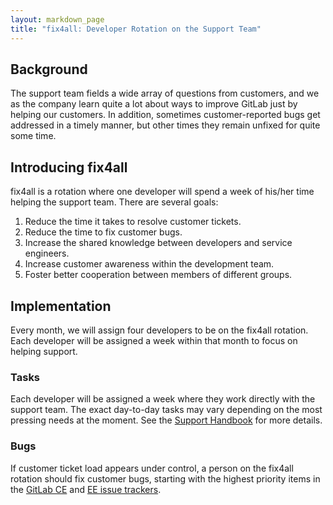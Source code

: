 ```yaml
---
layout: markdown_page
title: "fix4all: Developer Rotation on the Support Team"
---
```


## Background

The support team fields a wide array of questions from customers, and
we as the company learn quite a lot about ways to improve GitLab just
by helping our customers. In addition, sometimes customer-reported
bugs get addressed in a timely manner, but other times they remain
unfixed for quite some time.

## Introducing fix4all

fix4all is a rotation where one developer will spend a week of
his/her time helping the support team. There are several goals:

1. Reduce the time it takes to resolve customer tickets.
1. Reduce the time to fix customer bugs.
1. Increase the shared knowledge between developers and service engineers.
1. Increase customer awareness within the development team.
1. Foster better cooperation between members of different groups.

## Implementation

Every month, we will assign four developers to be on the fix4all
rotation. Each developer will be assigned a week within that month
to focus on helping support.

### Tasks

Each developer will be assigned a week where they work directly with
the support team. The exact day-to-day tasks may vary depending on the
most pressing needs at the moment. See the [Support
Handbook](https://about.gitlab.com/handbook/support/) for more
details.

### Bugs

If customer ticket load appears under control, a person on the fix4all
rotation should fix customer bugs, starting with the highest priority
items in the [GitLab
CE](https://gitlab.com/gitlab-org/gitlab-ce/issues?scope=all&state=opened&utf8=%E2%9C%93&label_name%5B%5D=customer&sort=priority)
and [EE issue
trackers](https://gitlab.com/gitlab-org/gitlab-ee/issues?scope=all&state=opened&utf8=%E2%9C%93&label_name%5B%5D=customer&sort=priority).
